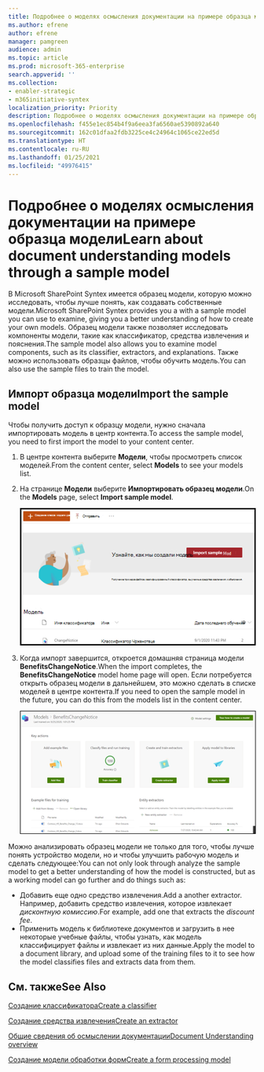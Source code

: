```yaml
---
title: Подробнее о моделях осмысления документации на примере образца модели
ms.author: efrene
author: efrene
manager: pamgreen
audience: admin
ms.topic: article
ms.prod: microsoft-365-enterprise
search.appverid: ''
ms.collection:
- enabler-strategic
- m365initiative-syntex
localization_priority: Priority
description: Подробнее о моделях осмысления документации на примере образца модели
ms.openlocfilehash: f455e1ec854b4f9a6eea3fa6560ae5390892a640
ms.sourcegitcommit: 162c01dfaa2fdb3225ce4c24964c1065ce22ed5d
ms.translationtype: HT
ms.contentlocale: ru-RU
ms.lasthandoff: 01/25/2021
ms.locfileid: "49976415"
---
```

# <a name="learn-about-document-understanding-models-through-a-sample-model"></a><span data-ttu-id="ceb4f-103">Подробнее о моделях осмысления документации на примере образца модели</span><span class="sxs-lookup"><span data-stu-id="ceb4f-103">Learn about document understanding models through a sample model</span></span>

<span data-ttu-id="ceb4f-104">В Microsoft SharePoint Syntex имеется образец модели, которую можно исследовать, чтобы лучше понять, как создавать собственные модели.</span><span class="sxs-lookup"><span data-stu-id="ceb4f-104">Microsoft SharePoint Syntex provides you a with a sample model you can use to examine, giving you a better understanding of how to create your own models.</span></span> <span data-ttu-id="ceb4f-105">Образец модели также позволяет исследовать компоненты модели, такие как классификатор, средства извлечения и пояснения.</span><span class="sxs-lookup"><span data-stu-id="ceb4f-105">The sample model also allows you to examine model components, such as its classifier, extractors, and explanations.</span></span> <span data-ttu-id="ceb4f-106">Также можно использовать образцы файлов, чтобы обучить модель.</span><span class="sxs-lookup"><span data-stu-id="ceb4f-106">You can also use the sample files to train the model.</span></span>

## <a name="import-the-sample-model"></a><span data-ttu-id="ceb4f-107">Импорт образца модели</span><span class="sxs-lookup"><span data-stu-id="ceb4f-107">Import the sample model</span></span>

<span data-ttu-id="ceb4f-108">Чтобы получить доступ к образцу модели, нужно сначала импортировать модель в центр контента.</span><span class="sxs-lookup"><span data-stu-id="ceb4f-108">To access the sample model, you need to first import the model to your content center.</span></span>

1. <span data-ttu-id="ceb4f-109">В центре контента выберите **Модели**, чтобы просмотреть список моделей.</span><span class="sxs-lookup"><span data-stu-id="ceb4f-109">From the content center, select **Models** to see your models list.</span></span></br>
2. <span data-ttu-id="ceb4f-110">На странице **Модели** выберите **Импортировать образец модели**.</span><span class="sxs-lookup"><span data-stu-id="ceb4f-110">On the **Models** page, select **Import sample model**.</span></span></br>

    ![Импорт образца модели](../media/content-understanding/import-sample-model.png) </br>

3. <span data-ttu-id="ceb4f-112">Когда импорт завершится, откроется домашняя страница модели **BenefitsChangeNotice**.</span><span class="sxs-lookup"><span data-stu-id="ceb4f-112">When the import completes, the **BenefitsChangeNotice** model home page will open.</span></span> <span data-ttu-id="ceb4f-113">Если потребуется открыть образец модели в дальнейшем, это можно сделать в списке моделей в центре контента.</span><span class="sxs-lookup"><span data-stu-id="ceb4f-113">If you need to open the sample model in the future, you can do this from the models list in the content center.</span></span> </br>

     ![Домашняя страница образца](../media/content-understanding/sample-home-page.png)</br>

<span data-ttu-id="ceb4f-115">Можно анализировать образец модели не только для того, чтобы лучше понять устройство модели, но и чтобы улучшить рабочую модель и сделать следующее:</span><span class="sxs-lookup"><span data-stu-id="ceb4f-115">You can not only look through analyze the sample model to get a better understanding of how the model is constructed, but as a working model can go further and do things such as:</span></span>

- <span data-ttu-id="ceb4f-116">Добавить еще одно средство извлечения.</span><span class="sxs-lookup"><span data-stu-id="ceb4f-116">Add a another extractor.</span></span> <span data-ttu-id="ceb4f-117">Например, добавить средство извлечения, которое извлекает *дисконтную комиссию*.</span><span class="sxs-lookup"><span data-stu-id="ceb4f-117">For example, add one that extracts the *discount fee*.</span></span>
- <span data-ttu-id="ceb4f-118">Применить модель к библиотеке документов и загрузить в нее некоторые учебные файлы, чтобы узнать, как модель классифицирует файлы и извлекает из них данные.</span><span class="sxs-lookup"><span data-stu-id="ceb4f-118">Apply the model to a document library, and upload some of the training files to it to see how the model classifies files and extracts data from them.</span></span>


## <a name="see-also"></a><span data-ttu-id="ceb4f-119">См. также</span><span class="sxs-lookup"><span data-stu-id="ceb4f-119">See Also</span></span>
[<span data-ttu-id="ceb4f-120">Создание классификатора</span><span class="sxs-lookup"><span data-stu-id="ceb4f-120">Create a classifier</span></span>](create-a-classifier.md)

[<span data-ttu-id="ceb4f-121">Создание средства извлечения</span><span class="sxs-lookup"><span data-stu-id="ceb4f-121">Create an extractor</span></span>](create-an-extractor.md)

[<span data-ttu-id="ceb4f-122">Общие сведения об осмыслении документации</span><span class="sxs-lookup"><span data-stu-id="ceb4f-122">Document Understanding overview</span></span>](document-understanding-overview.md)

[<span data-ttu-id="ceb4f-123">Создание модели обработки форм</span><span class="sxs-lookup"><span data-stu-id="ceb4f-123">Create a form processing model</span></span>](create-a-form-processing-model.md)  
